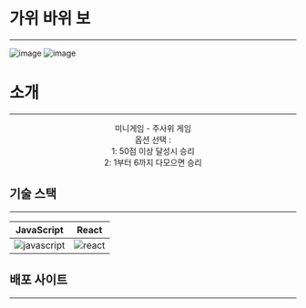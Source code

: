 # 가위 바위 보
---
![image](https://github.com/Junseong0112/mini-games/assets/108931006/f71e4b52-1382-49a9-8d6d-e82a29479c37)
![image](https://github.com/Junseong0112/mini-games/assets/108931006/894bb501-8277-4ba2-95c1-cf4a589a2490)

# 소개
---
<p align = "center">
  미니게임 - 주사위 게임
  <br>
  옵션 선택 :
  <br>
  1: 50점 이상 달성시 승리
  <br>
  2: 1부터 6까지 다모으면 승리
</p>

## 기술 스택
---
| JavaScript |   React  |
| :--------: | :------: |
|   ![javascript](https://github.com/Junseong0112/mini-games/assets/108931006/bc682460-d9fb-4849-b3df-4698b65f2bab)    | ![react](https://github.com/Junseong0112/mini-games/assets/108931006/7516e828-9677-4cf6-9323-b481cd9ed9df) |


## 배포 사이트
---
<!-- <https://rock-scissor-paper-games.netlify.app> -->
